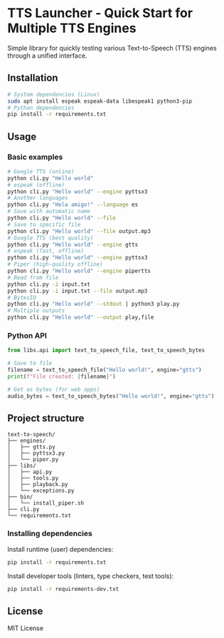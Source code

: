 # TTS Launcher - Quick Start for Multiple TTS Engines

Simple library for quickly testing various Text-to-Speech (TTS) engines through a unified interface.

## Installation

```bash
# System dependencies (Linux)
sudo apt install espeak espeak-data libespeak1 python3-pip
# Python dependencies
pip install -r requirements.txt
```

## Usage

### Basic examples

```bash
# Google TTS (online)
python cli.py "Hello world"
# espeak (offline)
python cli.py "Hello world" --engine pyttsx3
# Another languages
python cli.py "Hola amigo!" --language es
# Save with automatic name
python cli.py "Hello world" --file
# Save to specific file
python cli.py "Hello world" --file output.mp3
# Google TTS (best quality)
python cli.py "Hello world" --engine gtts
# espeak (fast, offline)
python cli.py "Hello world" --engine pyttsx3
# Piper (high-quality offline)
python cli.py "Hello world" --engine pipertts
# Read from file
python cli.py -i input.txt
python cli.py -i input.txt --file output.mp3
# BytesIO
python cli.py "Hello world" --stdout | python3 play.py
# Multiple outputs
python cli.py "Hello world" --output play,file 
```

### Python API

```python
from libs.api import text_to_speech_file, text_to_speech_bytes

# Save to file
filename = text_to_speech_file("Hello world!", engine="gtts")
print(f"File created: {filename}")

# Get as bytes (for web apps)
audio_bytes = text_to_speech_bytes("Hello world!", engine="gtts")
```

## Project structure

```
text-to-speech/
├── engines/
│   ├── gtts.py
│   ├── pyttsx3.py
│   └── piper.py
├── libs/
│   ├── api.py
│   ├── tools.py
│   ├── playback.py
│   └── exceptions.py
├── bin/
│   └── install_piper.sh
├── cli.py
└── requirements.txt
```

### Installing dependencies

Install runtime (user) dependencies:

```bash
pip install -r requirements.txt
```

Install developer tools (linters, type checkers, test tools):

```bash
pip install -r requirements-dev.txt
```

## License

MIT License
